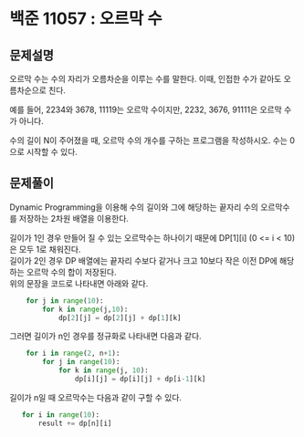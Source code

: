 백준 11057 : 오르막 수
===================

문제설명
------

오르막 수는 수의 자리가 오름차순을 이루는 수를 말한다. 이때, 인접한 수가 같아도 오름차순으로 친다.   

예를 들어, 2234와 3678, 11119는 오르막 수이지만, 2232, 3676, 91111은 오르막 수가 아니다.   

수의 길이 N이 주어졌을 때, 오르막 수의 개수를 구하는 프로그램을 작성하시오. 수는 0으로 시작할 수 있다.   


문제풀이
------

Dynamic Programming을 이용해 수의 길이와 그에 해당하는 끝자리 수의 오르막수를 저장하는 2차원 배열을 이용한다.   

  길이가 1인 경우 만들어 질 수 있는 오르막수는 하나이기 때문에 DP[1][i] (0 <= i < 10) 은 모두 1로 채워진다.   
  길이가 2인 경우 DP 배열에는 끝자리 수보다 같거나 크고 10보다 작은 이전 DP에 해당하는 오르막 수의 합이 저장된다.   
  위의 문장을 코드로 나타내면 아래와 같다.   
  
  ```python
      for j in range(10):
          for k in range(j,10):
              dp[2][j] = dp[2][j] + dp[1][k]
  ```
  
  그러면 길이가 n인 경우를 정규화로 나타내면 다음과 같다.   
  
  ```python
      for i in range(2, n+1):
          for j in range(10):
              for k in range(j, 10):
                  dp[i][j] = dp[i][j] + dp[i-1][k]
   ```
   
   길이가 n일 때 오르막수는 다음과 같이 구할 수 있다.   
   
   ```python
      for i in range(10):
          result += dp[n][i]
   ```

